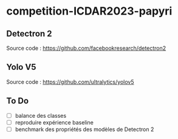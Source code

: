 # competition-ICDAR2023-papyri

## Detectron 2

Source code : https://github.com/facebookresearch/detectron2

## Yolo V5

Source code : https://github.com/ultralytics/yolov5

## To Do

- [ ] balance des classes
- [ ] reproduire expérience baseline
- [ ] benchmark des propriétés des modèles de Detectron 2
